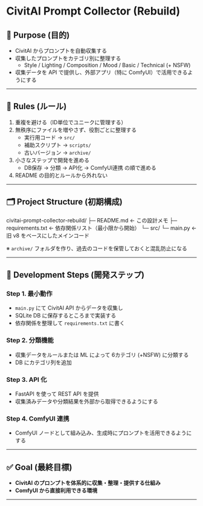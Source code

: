 # CivitAI Prompt Collector (Rebuild)

## 🎯 Purpose (目的)
- CivitAI からプロンプトを自動収集する
- 収集したプロンプトをカテゴリ別に整理する
  - Style / Lighting / Composition / Mood / Basic / Technical (+ NSFW)
- 収集データを API で提供し、外部アプリ（特に ComfyUI）で活用できるようにする

---

## 📐 Rules (ルール)
1. 重複を避ける（ID単位でユニークに管理する）
2. 無秩序にファイルを増やさず、役割ごとに整理する
   - 実行用コード → `src/`
   - 補助スクリプト → `scripts/`
   - 古いバージョン → `archive/`
3. 小さなステップで開発を進める
   - DB保存 → 分類 → API化 → ComfyUI連携 の順で進める
4. README の目的とルールから外れない

---

## 🗂️ Project Structure (初期構成)

civitai-prompt-collector-rebuild/
├─ README.md ← この設計メモ
├─ requirements.txt ← 依存関係リスト（最小限から開始）
└─ src/
└─ main.py ← 旧 v8 をベースにしたメインコード


※ `archive/` フォルダを作り、過去のコードを保管しておくと混乱防止になる

---

## 🚀 Development Steps (開発ステップ)

### Step 1. 最小動作
- `main.py` にて CivitAI API からデータを収集し
- SQLite DB に保存するところまで実装する
- 依存関係を整理して `requirements.txt` に書く

### Step 2. 分類機能
- 収集データをルールまたは ML によって 6カテゴリ (+NSFW) に分類する
- DB にカテゴリ列を追加

### Step 3. API 化
- FastAPI を使って REST API を提供
- 収集済みデータや分類結果を外部から取得できるようにする

### Step 4. ComfyUI 連携
- ComfyUI ノードとして組み込み、生成時にプロンプトを活用できるようにする

---

## ✅ Goal (最終目標)
- **CivitAI のプロンプトを体系的に収集・整理・提供する仕組み**
- **ComfyUI から直接利用できる環境**

---
